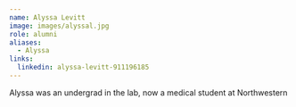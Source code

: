 ```yaml
---
name: Alyssa Levitt
image: images/alyssal.jpg
role: alumni
aliases:
  - Alyssa
links:
  linkedin: alyssa-levitt-911196185
---
```

Alyssa was an undergrad in the lab, now a medical student at Northwestern
